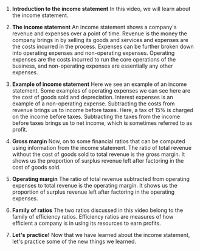 1. **Introduction to the income statement**
In this video, we will learn about the income statement.

2. **The income statement**
An income statement shows a company's revenue and expenses over a point of time. Revenue is the money the company brings in by selling its goods and services and expenses are the costs incurred in the process. Expenses can be further broken down into operating expenses and non-operating expenses. Operating expenses are the costs incurred to run the core operations of the business, and non-operating expenses are essentially any other expenses.

3. **Example of income statement**
Here we see an example of an income statement. Some examples of operating expenses we can see here are the cost of goods sold and depreciation. Interest expenses is an example of a non-operating expense. Subtracting the costs from revenue brings us to income before taxes. Here, a tax of 15% is charged on the income before taxes. Subtracting the taxes from the income before taxes brings us to net income, which is sometimes referred to as profit.

4. **Gross margin**
Now, on to some financial ratios that can be computed using information from the income statement. The ratio of total revenue without the cost of goods sold to total revenue is the gross margin. It shows us the proportion of surplus revenue left after factoring in the cost of goods sold.

5. **Operating margin**
The ratio of total revenue subtracted from operating expenses to total revenue is the operating margin. It shows us the proportion of surplus revenue left after factoring in the operating expenses.

6. **Family of ratios**
The two ratios discussed in this video belong to the family of efficiency ratios. Efficiency ratios are measures of how efficient a company is in using its resources to earn profits.

7. **Let's practice!**
Now that we have learned about the income statement, let's practice some of the new things we learned.